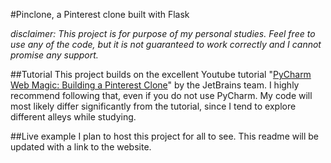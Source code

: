 #Pinclone, a Pinterest clone built with Flask

*disclaimer: This project is for purpose of my personal studies.
Feel free to use any of the code, but it is not guaranteed to work correctly and I cannot promise any support.*

##Tutorial
This project builds on the excellent Youtube tutorial "[PyCharm Web Magic: Building a Pinterest Clone](http://www.youtube.com/watch?v=2geC50roans)" by the JetBrains team. I highly recommend following that, even if you do not use PyCharm. My code will most likely differ significantly from the tutorial, since I tend to explore different alleys while studying. 

##Live example
I plan to host this project for all to see. This readme will be updated with a link to the website.
